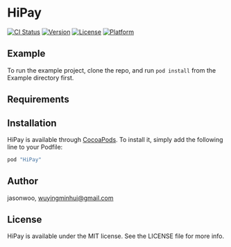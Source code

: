 # HiPay

[![CI Status](http://img.shields.io/travis/jasonwoo/HiPay.svg?style=flat)](https://travis-ci.org/jasonwoo/HiPay)
[![Version](https://img.shields.io/cocoapods/v/HiPay.svg?style=flat)](http://cocoapods.org/pods/HiPay)
[![License](https://img.shields.io/cocoapods/l/HiPay.svg?style=flat)](http://cocoapods.org/pods/HiPay)
[![Platform](https://img.shields.io/cocoapods/p/HiPay.svg?style=flat)](http://cocoapods.org/pods/HiPay)

## Example

To run the example project, clone the repo, and run `pod install` from the Example directory first.

## Requirements

## Installation

HiPay is available through [CocoaPods](http://cocoapods.org). To install
it, simply add the following line to your Podfile:

```ruby
pod "HiPay"
```

## Author

jasonwoo, wuyingminhui@gmail.com

## License

HiPay is available under the MIT license. See the LICENSE file for more info.
